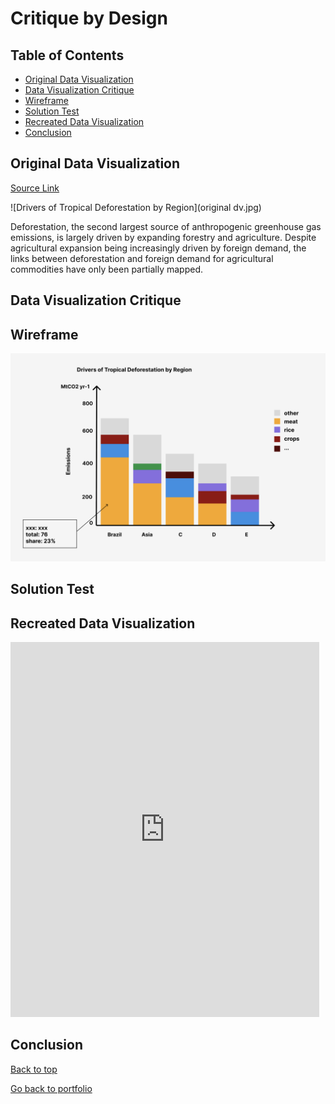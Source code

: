 # Critique by Design

## Table of Contents

- [Original Data Visualization](#original-data-visualization)
- [Data Visualization Critique](#data-visualization-critique)
- [Wireframe](#wireframe)
- [Solution Test](#solution-test)
- [Recreated Data Visualization](#recreated-data-visualization)
- [Conclusion](#conclusion)


## Original Data Visualization
[Source Link](https://www.sciencedirect.com/science/article/pii/S0959378018314365#fig0005)

![Drivers of Tropical Deforestation by Region](original dv.jpg)

Deforestation, the second largest source of anthropogenic greenhouse gas emissions, is largely driven by expanding forestry and agriculture. Despite agricultural expansion being increasingly driven by foreign demand, the links between deforestation and foreign demand for agricultural commodities have only been partially mapped. 

## Data Visualization Critique

## Wireframe
![Sketch for solution](sketch.png)


## Solution Test

## Recreated Data Visualization
<iframe src="https://public.tableau.com/views/Assignment_16636996624560/1?:showVizHome=no&:embed=true" width="98%" height="600" seamless frameborder="0" scrolling="no"></iframe>   

## Conclusion 










[Back to top](#table-of-contents)

[Go back to portfolio](/README.md)
